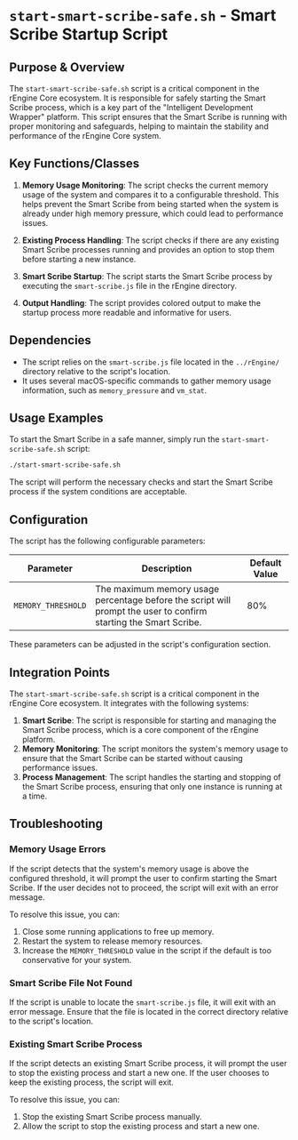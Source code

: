 # `start-smart-scribe-safe.sh` - Smart Scribe Startup Script

## Purpose & Overview

The `start-smart-scribe-safe.sh` script is a critical component in the rEngine Core ecosystem. It is responsible for safely starting the Smart Scribe process, which is a key part of the "Intelligent Development Wrapper" platform. This script ensures that the Smart Scribe is running with proper monitoring and safeguards, helping to maintain the stability and performance of the rEngine Core system.

## Key Functions/Classes

1. **Memory Usage Monitoring**: The script checks the current memory usage of the system and compares it to a configurable threshold. This helps prevent the Smart Scribe from being started when the system is already under high memory pressure, which could lead to performance issues.

1. **Existing Process Handling**: The script checks if there are any existing Smart Scribe processes running and provides an option to stop them before starting a new instance.

1. **Smart Scribe Startup**: The script starts the Smart Scribe process by executing the `smart-scribe.js` file in the rEngine directory.

1. **Output Handling**: The script provides colored output to make the startup process more readable and informative for users.

## Dependencies

- The script relies on the `smart-scribe.js` file located in the `../rEngine/` directory relative to the script's location.
- It uses several macOS-specific commands to gather memory usage information, such as `memory_pressure` and `vm_stat`.

## Usage Examples

To start the Smart Scribe in a safe manner, simply run the `start-smart-scribe-safe.sh` script:

```bash
./start-smart-scribe-safe.sh
```

The script will perform the necessary checks and start the Smart Scribe process if the system conditions are acceptable.

## Configuration

The script has the following configurable parameters:

| Parameter | Description | Default Value |
| --- | --- | --- |
| `MEMORY_THRESHOLD` | The maximum memory usage percentage before the script will prompt the user to confirm starting the Smart Scribe. | 80% |

These parameters can be adjusted in the script's configuration section.

## Integration Points

The `start-smart-scribe-safe.sh` script is a critical component in the rEngine Core ecosystem. It integrates with the following systems:

1. **Smart Scribe**: The script is responsible for starting and managing the Smart Scribe process, which is a core component of the rEngine platform.
2. **Memory Monitoring**: The script monitors the system's memory usage to ensure that the Smart Scribe can be started without causing performance issues.
3. **Process Management**: The script handles the starting and stopping of the Smart Scribe process, ensuring that only one instance is running at a time.

## Troubleshooting

### Memory Usage Errors

If the script detects that the system's memory usage is above the configured threshold, it will prompt the user to confirm starting the Smart Scribe. If the user decides not to proceed, the script will exit with an error message.

To resolve this issue, you can:

1. Close some running applications to free up memory.
2. Restart the system to release memory resources.
3. Increase the `MEMORY_THRESHOLD` value in the script if the default is too conservative for your system.

### Smart Scribe File Not Found

If the script is unable to locate the `smart-scribe.js` file, it will exit with an error message. Ensure that the file is located in the correct directory relative to the script's location.

### Existing Smart Scribe Process

If the script detects an existing Smart Scribe process, it will prompt the user to stop the existing process and start a new one. If the user chooses to keep the existing process, the script will exit.

To resolve this issue, you can:

1. Stop the existing Smart Scribe process manually.
2. Allow the script to stop the existing process and start a new one.
